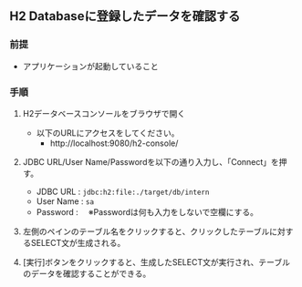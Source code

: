 H2 Databaseに登録したデータを確認する
------------------------------------------

### 前提
- アプリケーションが起動していること

### 手順

1. H2データベースコンソールをブラウザで開く<br>
    - 以下のURLにアクセスをしてください。
        - http://localhost:9080/h2-console/

1. JDBC URL/User Name/Passwordを以下の通り入力し、「Connect」を押す。
    - JDBC URL : `jdbc:h2:file:./target/db/intern`
    - User Name : `sa`
    - Password : 　※Passwordは何も入力をしないで空欄にする。

1. 左側のペインのテーブル名をクリックすると、クリックしたテーブルに対するSELECT文が生成される。

1. [実行]ボタンをクリックすると、生成したSELECT文が実行され、テーブルのデータを確認することができる。
